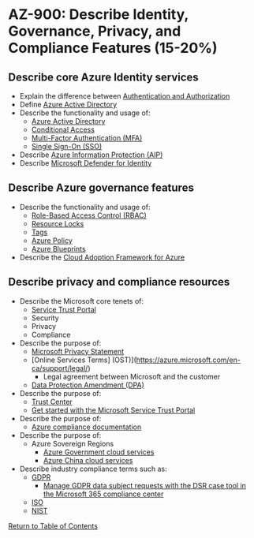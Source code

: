 # AZ-900: Describe Identity, Governance, Privacy, and Compliance Features (15-20%)

## Describe core Azure Identity services

* Explain the difference between [Authentication and Authorization](https://docs.microsoft.com/en-us/azure/app-service/overview-authentication-authorization)
* Define [Azure Active Directory](https://docs.microsoft.com/en-ca/azure/active-directory/fundamentals/active-directory-whatis)
* Describe the functionality and usage of:
    * [Azure Active Directory](https://azure.microsoft.com/en-us/services/active-directory/)
    * [Conditional Access](https://docs.microsoft.com/en-us/azure/active-directory/conditional-access/overview)
    * [Multi-Factor Authentication (MFA)](https://docs.microsoft.com/en-us/azure/active-directory/authentication/concept-mfa-howitworks)
    * [Single Sign-On (SSO)](https://docs.microsoft.com/en-us/azure/active-directory/hybrid/how-to-connect-sso)
* Describe [Azure Information Protection (AIP)](https://docs.microsoft.com/en-us/azure/information-protection/what-is-information-protection)
* Describe [Microsoft Defender for Identity](https://docs.microsoft.com/en-us/defender-for-identity/what-is)

## Describe Azure governance features

* Describe the functionality and usage of:
    * [Role-Based Access Control (RBAC)](https://docs.microsoft.com/en-us/azure/role-based-access-control/overview)
    * [Resource Locks](https://docs.microsoft.com/en-us/azure/azure-resource-manager/resource-group-lock-resources)
    * [Tags](https://docs.microsoft.com/en-us/azure/azure-resource-manager/resource-group-using-tags)
    * [Azure Policy](https://docs.microsoft.com/en-us/azure/governance/policy/overview)
    * [Azure Blueprints](https://docs.microsoft.com/en-us/azure/governance/blueprints/overview)
* Describe the [Cloud Adoption Framework for Azure](https://docs.microsoft.com/en-us/azure/cloud-adoption-framework/)

## Describe privacy and compliance resources

* Describe the Microsoft core tenets of:
    * [Service Trust Portal](https://servicetrust.microsoft.com/)
    * Security
    * Privacy
    * Compliance
* Describe the purpose of:
    * [Microsoft Privacy Statement](https://privacy.microsoft.com/en-ca/privacystatement)
    * [Online Services Terms] (OST)](https://azure.microsoft.com/en-ca/support/legal/)
        * Legal agreement between Microsoft and the customer
    * [Data Protection Amendment (DPA)](https://www.microsoft.com/licensing/docs/view/Microsoft-Products-and-Services-Data-Protection-Addendum-DPA)
* Describe the purpose of:
    * [Trust Center](https://www.microsoft.com/en-us/trustcenter/cloudservices/azure)
    * [Get started with the Microsoft Service Trust Portal](https://docs.microsoft.com/en-us/office365/securitycompliance/get-started-with-service-trust-portal)
* Describe the purpose of:
    * [Azure compliance documentation](https://docs.microsoft.com/en-us/azure/compliance/)
* Describe the purpose of:
    * Azure Sovereign Regions
        * [Azure Government cloud services](https://docs.microsoft.com/en-us/azure/azure-government/documentation-government-welcome)
        * [Azure China cloud services](https://docs.microsoft.com/en-us/azure/china/overview-operations)
* Describe industry compliance terms such as:
    * [GDPR](https://www.microsoft.com/en-us/trustcenter/privacy/gdpr/gdpr-overview)
        * [Manage GDPR data subject requests with the DSR case tool in the Microsoft 365 compliance center](https://docs.microsoft.com/en-us/office365/securitycompliance/manage-gdpr-data-subject-requests-with-the-dsr-case-tool)
    * [ISO](https://www.microsoft.com/en-us/TrustCenter/Compliance/iso-iec-27018)
    * [NIST](https://www.microsoft.com/en-us/trustcenter/compliance/NIST_CSF)

[Return to Table of Contents](README.md)